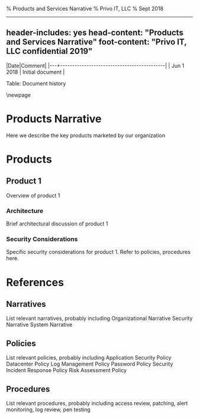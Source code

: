 % Products and Services Narrative
% Privo IT, LLC
% Sept 2018

---
header-includes: yes
head-content: "Products and Services Narrative"
foot-content: "Privo IT, LLC confidential 2019"
---



|Date|Comment|
|---+--------------------------------------------|
| Jun 1 2018 | Initial document |

Table: Document history


\newpage


# Products Narrative

Here we describe the key products marketed by our organization

# Products

## Product 1

Overview of product 1

### Architecture

Brief architectural discussion of product 1

### Security Considerations

Specific security considerations for product 1. Refer to policies, procedures here.

# References

## Narratives

List relevant narratives, probably including
Organizational Narrative
Security Narrative
System Narrative

## Policies

List relevant policies, probably including
Application Security Policy
Datacenter Policy
Log Management Policy
Password Policy
Security Incident Response Policy
Risk Assessment Policy

## Procedures

List relevant procedures, probably including access review, patching, alert monitoring, log review, pen testing

